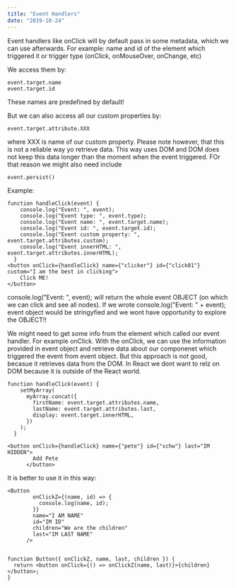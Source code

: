 ```yaml
---
title: "Event Handlers"
date: "2019-10-24"
---
```


Event handlers like onClick will by default pass in some metadata, which we can use afterwards. For example: name and id of the element which triggered it or trigger type (onClick, onMouseOver, onChange, etc)

We access them by:
```
event.target.name
event.target.id
```
These names are predefined by default!

But we can also access all our custom properties by:
```
event.target.attribute.XXX
```

where XXX is name of our custom property. Please note however, that this is not a reliable way yo retrieve data. This way uses DOM and DOM does not keep this data longer than the moment when the event triggered. FOr that reason we might also need  include 
```
event.persist()
```


Example:
```
function handleClick(event) {
    console.log("Event: ", event);
    console.log("Event type: ", event.type);
    console.log("Event name: ", event.target.name);
    console.log("Event id: ", event.target.id);
    console.log("Event custom property: ", event.target.attributes.custom);
    console.log("Event innerHTML: ", event.target.attributes.innerHTML);
  }
<button onClick={handleClick} name={"clicker"} id={"click01"} custom="I am the best in clicking">
    Click ME!
</button>
```

console.log("Event: ", event); will return the whole event OBJECT (on which we can click and see all nodes). If we wrote console.log("Event: " + event); event object would be stringyfied and we wont have opportunity to explore the OBJECT!!


We might need to get some info from the element which called our event handler. For example onClick. With the onClick, we can use the information provided in event object and retrieve data about our componenet which triggered the event from event object. But this approach is not good, becasue it retrieves data from the DOM. In React we dont want to relz on DOM because it is outside of the React world. 

``` 
function handleClick(event) {
    setMyArray(
      myArray.concat({
        firstName: event.target.attributes.name,
        lastName: event.target.attributes.last,
        display: event.target.innerHTML,
      })
    );
  }

<button onClick={handleClick} name={"pete"} id={"schw"} last="IM HIDDEN">
        Add Pete
      </button>
```

It is better to use it in this way:
``` 
<Button
        onClickZ={(name, id) => {
          console.log(name, id);
        }}
        name="I AM NAME"
        id="IM ID"
        children="We are the children"
        last="IM LAST NAME"
      />


function Button({ onClickZ, name, last, children }) {
  return <button onClick={() => onClickZ(name, last)}>{children}</button>;
}

```